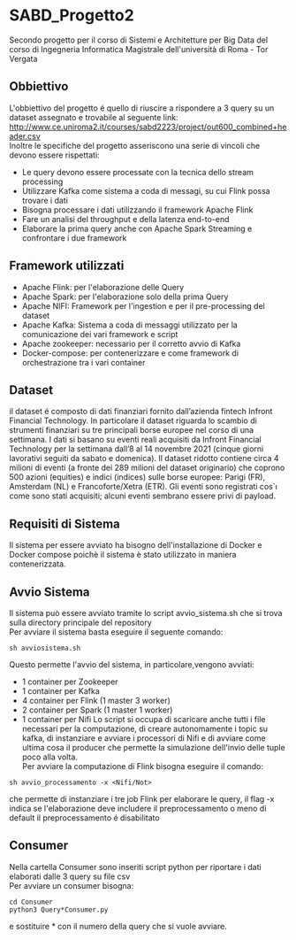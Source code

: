 # SABD_Progetto2
Secondo progetto per il corso di Sistemi e Architetture per Big Data del corso di Ingegneria Informatica Magistrale dell'università di Roma - Tor Vergata
## Obbiettivo
L'obbiettivo del progetto é quello di riuscire a rispondere a 3 query su un dataset assegnato e trovabile al seguente link: http://www.ce.uniroma2.it/courses/sabd2223/project/out600_combined+header.csv<br>
Inoltre le specifiche del progetto asseriscono una serie di vincoli che devono essere rispettati:
- Le query devono essere processate con la tecnica dello stream processing
- Utilizzare Kafka come sistema a coda di messagi, su cui Flink possa trovare i dati
- Bisogna processare i dati utilizzando il framework Apache Flink
- Fare un analisi del throughput e della latenza end-to-end
- Elaborare la prima query anche con Apache Spark Streaming e confrontare i due framework
## Framework utilizzati
- Apache Flink: per l'elaborazione delle Query
- Apache Spark: per l'elaborazione solo della prima Query
- Apache NIFI: Framework per l'ingestion e per il pre-processing del dataset
- Apache Kafka: Sistema a coda di messaggi utilizzato per la comunicazione dei vari framework e script
- Apache zookeeper: necessario per il corretto avvio di Kafka
- Docker-compose: per contenerizzare e come framework di orchestrazione tra i vari container
## Dataset
il dataset é composto di dati finanziari fornito dall’azienda fintech Infront Financial Technology. In particolare il dataset riguarda lo scambio di strumenti finanziari su tre principali borse europee nel corso di una settimana. I dati si basano su eventi reali acquisiti da Infront Financial Technology per la settimana dall’8 al 14 novembre 2021 (cinque giorni lavorativi seguiti da sabato e domenica). Il dataset ridotto contiene circa 4 milioni di eventi (a fronte dei 289 milioni del dataset originario) che coprono 500 azioni (equities) e indici (indices) sulle borse europee: Parigi (FR), Amsterdam (NL) e Francoforte/Xetra (ETR). Gli eventi sono registrati cos`ı come sono stati acquisiti; alcuni eventi sembrano essere privi di payload.
## Requisiti di Sistema
Il sistema per essere avviato ha bisogno dell'installazione di Docker e Docker compose poichè il sistema è stato utilizzato in maniera contenerizzata.
## Avvio Sistema
Il sistema può essere avviato tramite lo script avvio_sistema.sh che si trova sulla directory principale del repository<br>
Per avviare il sistema basta eseguire il seguente comando:
```
sh avviosistema.sh
```
Questo permette l'avvio del sistema, in particolare,vengono avviati:
- 1 container per Zookeeper
- 1 container per Kafka
- 4 container per Flink (1 master 3 worker)
- 2 container per Spark (1 master 1 worker)
- 1 container per Nifi
Lo script si occupa di scaricare anche tutti i file necessari per la computazione, di creare autonomamente i topic su kafka, di instanziare e avviare i processori di Nifi e di avviare come ultima cosa il producer che permette la simulazione dell'invio delle tuple poco alla volta.<br>
Per avviare la computazione di Flink bisogna eseguire il comando:
```
sh avvio_processamento -x <Nifi/Not>
```
che permette di instanziare i tre job Flink per elaborare le query, il flag -x indica se l'elaborazione deve includere il preprocessamento o meno di default il preprocessamento é disabilitato<br>
## Consumer
Nella cartella Consumer sono inseriti script python per riportare i dati elaborati dalle 3 query su file csv <br>
Per avviare un consumer bisogna:
```
cd Consumer
python3 Query*Consumer.py
```
e sostituire * con il numero della query che si vuole avviare.

